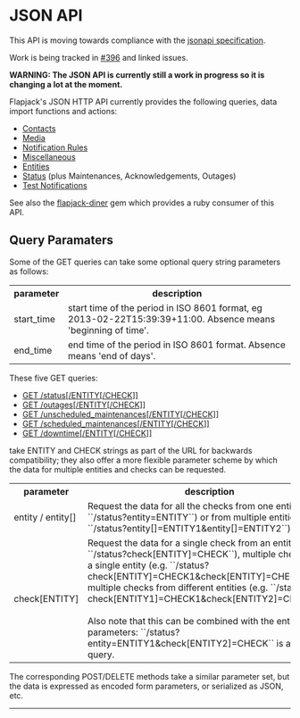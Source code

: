 # JSON API

This API is moving towards compliance with the [jsonapi specification](http://jsonapi.org/format).

Work is being tracked in [#396](https://github.com/flpjck/flapjack/issues/396) and linked issues.

**WARNING: The JSON API is currently still a work in progress so it is changing a lot at the moment.**

Flapjack's JSON HTTP API currently provides the following queries, data import functions and actions:


* [Contacts](jsonapi-contacts)
* [Media](jsonapi-media)
* [Notification Rules](jsonapi-notification_rules)
* [Miscellaneous](jsonapi-miscellaneous)
* [Entities](jsonapi-entities)
* [Status](jsonapi-status) (plus Maintenances, Acknowledgements, Outages)
* [Test Notifications](jsonapi-test)


See also the [flapjack-diner](https://github.com/flpjck/flapjack-diner/) gem which provides a ruby consumer of this API.

## Query Paramaters

Some of the GET queries can take some optional query string parameters as follows:

<table>
  <tr>
    <th>parameter</th>
    <th>description</th>
  </tr>
  <tr>
    <td>start_time</td>
    <td>start time of the period in ISO 8601 format, eg 2013-02-22T15:39:39+11:00. Absence means 'beginning of time'.</td>
  </tr>
  <tr>
    <td>end_time</td>
    <td>end time of the period in ISO 8601 format. Absence means 'end of days'.</td>
  </tr>
</table>

These five GET queries:

<ul>
  <li><a href="#get_status">GET /status[/ENTITY[/CHECK]]</a></li>
  <li><a href="#get_outages">GET /outages[/ENTITY[/CHECK]]</a></li>
  <li><a href="#get_unscheduled_maintenances">GET /unscheduled_maintenances[/ENTITY[/CHECK]]</a></li>
  <li><a href="#get_scheduled_maintenances">GET /scheduled_maintenances[/ENTITY[/CHECK]]</a></li>
  <li><a href="#get_downtime">GET /downtime[/ENTITY[/CHECK]]</a></li>
</ul>

take ENTITY and CHECK strings as part of the URL for backwards compatibility; they
also offer a more flexible parameter scheme by which the data for multiple entities
and checks can be requested.

<table>
  <tr>
    <th>parameter</th>
    <th>description</th>
  </tr>
  <tr>
    <td>entity / entity[]</td>
    <td>Request the data for all the checks from one entity (e.g. ``/status?entity=ENTITY``) or from multiple entities (e.g. ``/status?entity[]=ENTITY1&entity[]=ENTITY2``)</td>
  </tr>
  <tr>
    <td>check[ENTITY]</td>
    <td>Request the data for a single check from an entity (e.g. ``/status?check[ENTITY]=CHECK``), multiple checks from a single entity (e.g. ``/status?check[ENTITY]=CHECK1&check[ENTITY]=CHECK2``), or multiple checks from different entities (e.g. ``/status?check[ENTITY1]=CHECK1&check[ENTITY2]=CHECK2``).
      <br>
      <br>
      Also note that this can be combined with the entity parameters: ``/status?entity=ENTITY1&check[ENTITY2]=CHECK`` is a valid query.
    </td>
  </tr>
</table>

The corresponding POST/DELETE methods take a similar parameter set, but the
data is expressed as encoded form parameters, or serialized as JSON, etc.

---

